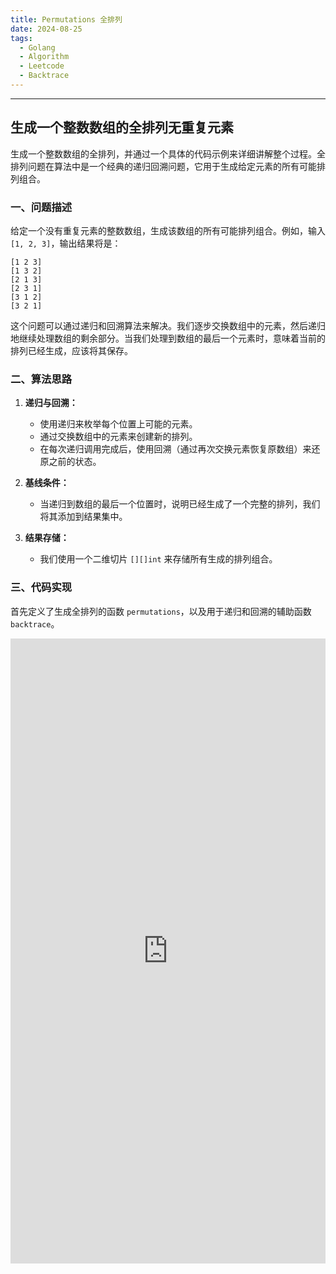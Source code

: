 ```yaml
---
title: Permutations 全排列
date: 2024-08-25
tags:
  - Golang
  - Algorithm
  - Leetcode
  - Backtrace
---
```

---
## 生成一个整数数组的全排列无重复元素

生成一个整数数组的全排列，并通过一个具体的代码示例来详细讲解整个过程。全排列问题在算法中是一个经典的递归回溯问题，它用于生成给定元素的所有可能排列组合。

### 一、问题描述

给定一个没有重复元素的整数数组，生成该数组的所有可能排列组合。例如，输入 `[1, 2, 3]`，输出结果将是：
```
[1 2 3]
[1 3 2]
[2 1 3]
[2 3 1]
[3 1 2]
[3 2 1]
```


这个问题可以通过递归和回溯算法来解决。我们逐步交换数组中的元素，然后递归地继续处理数组的剩余部分。当我们处理到数组的最后一个元素时，意味着当前的排列已经生成，应该将其保存。

### 二、算法思路

1. **递归与回溯：**
   - 使用递归来枚举每个位置上可能的元素。
   - 通过交换数组中的元素来创建新的排列。
   - 在每次递归调用完成后，使用回溯（通过再次交换元素恢复原数组）来还原之前的状态。

2. **基线条件：**
   - 当递归到数组的最后一个位置时，说明已经生成了一个完整的排列，我们将其添加到结果集中。

3. **结果存储：**
   - 我们使用一个二维切片 `[][]int` 来存储所有生成的排列组合。

### 三、代码实现

首先定义了生成全排列的函数 `permutations`，以及用于递归和回溯的辅助函数 `backtrace`。
<iframe id="go-editor-1" src="https://blog.piger.tech//assets/go-editors.html?noteId=Permutations" style="width:100%; height:1000px; border:none;" frameborder="0"></iframe>
